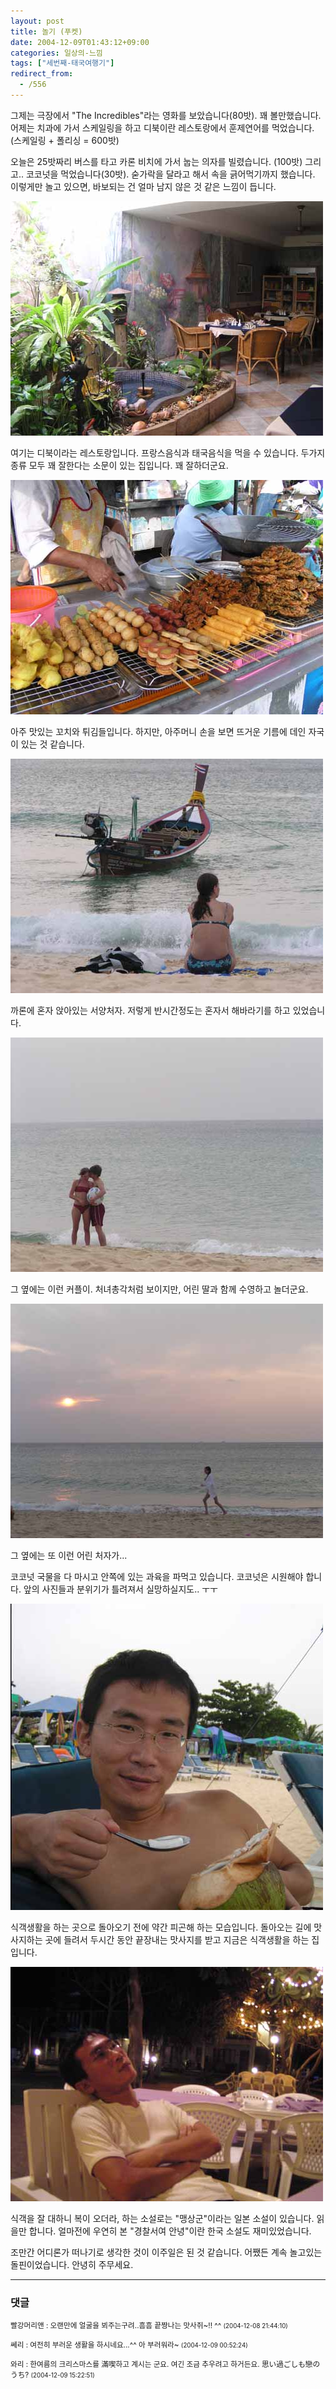 ```yaml
---
layout: post
title: 놀기 (푸켓)
date: 2004-12-09T01:43:12+09:00
categories: 일상의-느낌
tags: ["세번째-태국여행기"]
redirect_from:
  - /556
---
```


그제는 극장에서 "The Incredibles"라는 영화를 보았습니다(80밧). 꽤 볼만했습니다. 어제는 치과에 가서 스케일링을 하고 디북이란 레스토랑에서 훈제연어를 먹었습니다. (스케일링 + 폴리싱 = 600밧)

오늘은 25밧짜리 버스를 타고 카론 비치에 가서 눕는 의자를 빌렸습니다. (100밧) 그리고.. 코코넛을 먹었습니다(30밧). 숟가락을 달라고 해서 속을 긁어먹기까지 했습니다. 이렇게만 놀고 있으면, 바보되는 건 얼마 남지 않은 것 같은 느낌이 듭니다.

![ ](/assets/media/uploads_2004_12_P1010035.jpg)

여기는 디북이라는 레스토랑입니다. 프랑스음식과 태국음식을 먹을 수 있습니다. 두가지 종류 모두 꽤 잘한다는 소문이 있는 집입니다. 꽤 잘하더군요.

![ ](/assets/media/uploads_2004_12_P1010001.jpg)

아주 맛있는 꼬치와 튀김들입니다. 하지만, 아주머니 손을 보면 뜨거운 기름에 데인 자국이 있는 것 같습니다.

![ ](/assets/media/uploads_2004_12_P1010007.jpg)

까론에 혼자 앉아있는 서양처자. 저렇게 반시간정도는 혼자서 해바라기를 하고 있었습니다.

![ ](/assets/media/uploads_2004_12_P1010013.jpg)

그 옆에는 이런 커플이. 처녀총각처럼 보이지만, 어린 딸과 함께 수영하고 놀더군요.

![ ](/assets/media/uploads_2004_12_P1010019.jpg)

그 옆에는 또 이런 어린 처자가...

코코넛 국물을 다 마시고 안쪽에 있는 과육을 파먹고 있습니다. 코코넛은 시원해야 합니다. 앞의 사진들과 분위기가 틀려져서 실망하실지도.. ㅜㅜ

![ ](/assets/media/uploads_2004_12_P1010011.jpg)

식객생활을 하는 곳으로 돌아오기 전에 약간 피곤해 하는 모습입니다. 돌아오는 길에 맛사지하는 곳에 들려서 두시간 동안 끝장내는 맛사지를 받고 지금은 식객생활을 하는 집입니다.

![ ](/assets/media/uploads_2004_12_P1010045.jpg)

식객을 잘 대하니 복이 오더라, 하는 소설로는 "맹상군"이라는 일본 소설이 있습니다. 읽을만 합니다. 얼마전에 우연히 본 "경찰서여 안녕"이란 한국 소설도 재미있었습니다.

조만간 어디론가 떠나기로 생각한 것이 이주일은 된 것 같습니다. 어쨌든 계속 놀고있는 돌핀이었습니다. 안녕히 주무세요.

* * *

### 댓글



<!--- cmt:933 --->
<!--- mail: --->
<!--- parent:0 --->

<small>빨강머리앤 : 오랜만에 얼굴을 뵈주는구려..흠흠 끝짱나는 맛사쥐~!! ^^ <small>(2004-12-08 21:44:10)</small></small>


<!--- cmt:934 --->
<!--- mail: --->
<!--- parent:0 --->

<small>쎄리 : 여전히 부러운 생활을 하시네요...^^ 아 부러워라~ <small>(2004-12-09 00:52:24)</small></small>


<!--- cmt:935 --->
<!--- mail: --->
<!--- parent:0 --->

<small>와리 : 한여름의 크리스마스를 滿喫하고 계시는 군요.  여긴 조금 추우려고 하거든요. 思い過ごしも戀のうち? <small>(2004-12-09 15:22:51)</small></small>

